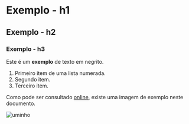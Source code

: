 # Exemplo - h1

## Exemplo - h2

### Exemplo - h3

Este é um **exemplo** de texto em negrito. 

1. Primeiro item de uma lista numerada.
2. Segundo item.
3. Terceiro item.

Como pode ser consultado [online](https://www.eng.uminho.pt/), existe uma imagem de exemplo neste documento. 

![uminho](https://www.eng.uminho.pt/SiteAssets/Logo.PNG)
